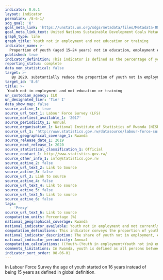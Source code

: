 ```yaml
---
indicator: 8.6.1
layout: indicator
permalink: /8-6-1/
sdg_goal: '8'
goal_meta_link: 'https://unstats.un.org/sdgs/metadata/files/Metadata-08-06-01.pdf'
goal_meta_link_text: United Nations Sustainable Development Goals Metadata (pdf 894kB)
graph_type: line
graph_title: Youth not in employment and not education or training
indicator_name: >-
  Proportion of youth (aged 15–24 years) not in education, employment or training
published: true
indicator_definition: This indicator is defined as the percentage of young persons (aged 15-24 years) not in education, employment or training, out of the total youth population. It is also called the ‘youth NEET rate’. 
reporting_status: complete
data_non_statistical: false
target: >-
   By 2020, substantially reduce the proportion of youth not in employment, education or training
target_id: '8.6'
title: >-
 Youth not in employment and not education or training
un_custodian_agency: ILO
un_designated_tier: 'Tier I'
data_show_map: false
source_active_1: true
source_url_text_1: Labour Force Survey (LFS)
source_earliest_available_1: '2017'
source_periodicity_1: Annual
source_organisation_1: National Institute of Statistics of Rwanda (NISR)
source_url_1: 'http://www.statistics.gov.rw/datasource/labour-force-survey-0'
source_geographical_coverage_1: Rwanda
source_release_date_1: 2019
source_next_release_1: 2020
source_statistical_classification_1: Official
source_contact_1: http://www.statistics.gov.rw/
source_other_info_1: info@statistics.gov.rw
source_active_2: false
source_url_text_2: Link to Source
source_active_3: false
source_url_3: Link to source
source_active_4: false
source_url_text_4: Link to source
source_active_5: false
source_url_text_5: Link to source
source_active_6: false
tags:
  - 'Proxy'
source_url_text_6: Link to source
computation_units: Percentage (%)
national_geographical_coverage: Rwanda
national_indicator_available: Youth not in employment and not currently in education or training, by completed education level, sex and area.
computation_definitions: This indicator conveys the proportion of youth (aged 15-24 years) not in education, employment or training (also known as "the youth NEET rate").
national_indicator_description: The share of youth not in employment, education or training (youth NEET rate) provides a measure of youth who are outside the educational system, not in training and not in employment, and thus serves as a broader measure of potential youth labour market entrants than youth unemployment. It includes discouraged worker youth as well as those who are outside the labour force due to disability and engagement in household chores, among other reasons. NEET is also a better measure of the current universe of potential youth labour market entrants as compared with the youth inactivity rate, as the latter includes those youth who are outside the labour force and are in education, and thus are furthering their skills and qualifications.
national_indicator_periodicity: Annual
computation_calculations: ((Youth-(Youth in employment+Youth not in@ employment but in education or training)) / Youth) * 100
comments_limitations: In Rwanda, youth is defined as all persons between the ages is 16-24 years.
indicator_sort_order: 08-06-01
---
```

In Labour Force Survey the age of youth started on 16 years instead of being 15 years as defined in global definition.
